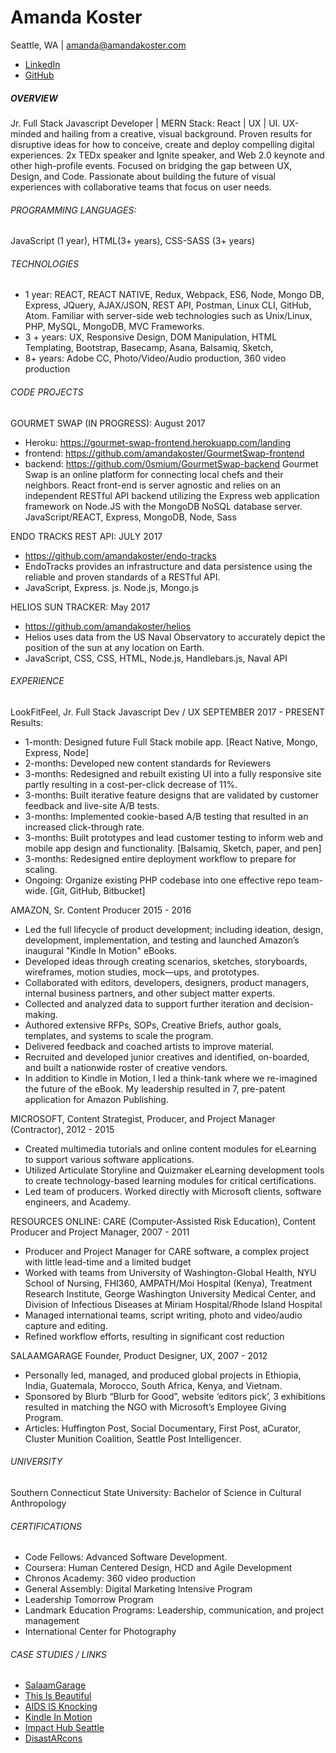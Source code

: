 # Amanda Koster
Seattle, WA  | amanda@amandakoster.com
* [LinkedIn](https://www.linkedin.com/in/amandakoster/)
* [GitHub](https://github.com/amandakoster)

##### OVERVIEW
Jr. Full Stack Javascript Developer | MERN Stack: React | UX | UI. UX-minded and hailing from a creative, visual background. Proven results for disruptive ideas for how to conceive, create and deploy compelling digital experiences. 2x TEDx speaker and Ignite speaker, and Web 2.0 keynote and other high-profile events. Focused on bridging the gap between UX, Design, and Code. Passionate about building the future of visual experiences with collaborative teams that focus on user needs.

###### PROGRAMMING LANGUAGES:
JavaScript (1 year), HTML(3+ years), CSS-SASS (3+ years)

###### TECHNOLOGIES
* 1 year: REACT, REACT NATIVE, Redux, Webpack, ES6, Node, Mongo DB, Express,  JQuery,  AJAX/JSON, REST API, Postman, Linux CLI, GitHub, Atom. Familiar with server-side web technologies such as Unix/Linux, PHP, MySQL, MongoDB, MVC Frameworks.
* 3 + years: UX, Responsive Design, DOM Manipulation, HTML Templating, Bootstrap, Basecamp, Asana, Balsamiq, Sketch,
* 8+ years: Adobe CC, Photo/Video/Audio production, 360 video production

###### CODE PROJECTS
GOURMET SWAP (IN PROGRESS):  August  2017
* Heroku: https://gourmet-swap-frontend.herokuapp.com/landing
* frontend: https://github.com/amandakoster/GourmetSwap-frontend
* backend: https://github.com/0smium/GourmetSwap-backend
Gourmet Swap is an online platform for connecting local chefs and their neighbors. React front-end is server agnostic and relies on an independent RESTful API backend utilizing the Express web application framework on Node.JS with the MongoDB NoSQL database server.
JavaScript/REACT, Express, MongoDB, Node, Sass

ENDO TRACKS REST API: JULY 2017
* https://github.com/amandakoster/endo-tracks
* EndoTracks provides an infrastructure and data persistence using the reliable and proven standards of a RESTful API.
* JavaScript, Express. js. Node.js, Mongo.js

HELIOS SUN TRACKER: May 2017
* https://github.com/amandakoster/helios
* Helios uses data from the US Naval Observatory to accurately depict the position of the sun at any location on Earth.
* JavaScript, CSS, CSS, HTML, Node.js, Handlebars.js, Naval API

###### EXPERIENCE
LookFitFeel,  Jr. Full Stack Javascript Dev / UX
SEPTEMBER 2017 - PRESENT
Results: 
* 1-month: Designed future Full Stack mobile app. [React Native, Mongo, Express, Node]
* 2-months: Developed new content standards for Reviewers
* 3-months: Redesigned and rebuilt existing UI into a fully responsive site partly resulting in a cost-per-click decrease of 11%.
* 3-months: Built iterative feature designs that are validated by customer feedback and live-site A/B tests. 
* 3-months: Implemented cookie-based A/B testing that resulted in an increased click-through rate.
* 3-months: Built prototypes and lead customer testing to inform web and mobile app design and functionality. [Balsamiq, Sketch, paper, and pen]
* 3-months: Redesigned entire deployment workflow to prepare for scaling.
* Ongoing: Organize existing PHP codebase into one effective repo team-wide. [Git, GitHub, Bitbucket]

AMAZON, Sr. Content Producer
2015 - 2016
* Led the full lifecycle of product development; including ideation, design, development, implementation, and testing and launched Amazon’s inaugural "Kindle In Motion" eBooks.
* Developed ideas through creating scenarios, sketches, storyboards, wireframes, motion studies, mock—ups, and prototypes.
* Collaborated with editors, developers, designers, product managers, internal business partners, and other subject matter experts.
* Collected and analyzed data to support further iteration and decision-making.
* Authored extensive  RFPs, SOPs, Creative Briefs, author goals, templates, and systems to scale the program.
* Delivered feedback and coached artists to improve material.
* Recruited and developed junior creatives and identified, on-boarded, and built a nationwide roster of creative vendors.
* In addition to  Kindle in Motion, I led a think-tank where we re-imagined the future of the eBook. My leadership resulted in 7, pre-patent application for Amazon Publishing.

MICROSOFT, Content Strategist, Producer, and Project Manager
(Contractor), 2012 - 2015
* Created multimedia tutorials and online content modules for eLearning to support various software applications.
* Utilized Articulate Storyline and Quizmaker eLearning development tools to create technology-­based learning modules for critical certifications.
* Led team of producers. Worked directly with Microsoft clients, software engineers, and Academy.

RESOURCES ONLINE: CARE (Computer-Assisted Risk Education),
Content Producer and Project Manager, 2007 - 2011
* Producer and Project Manager for CARE software, a complex project with little lead-time and a limited budget
* Worked with teams from University of Washington-Global Health, NYU School of Nursing, FHI360, AMPATH/Moi Hospital (Kenya), Treatment Research Institute, George Washington University Medical Center, and Division of Infectious Diseases at Miriam Hospital/Rhode Island Hospital
* Managed international teams, script writing, photo and video/audio capture and editing.
* Refined workflow efforts, resulting in significant cost reduction

SALAAMGARAGE
Founder, Product Designer, UX, 2007 - 2012
* Personally led, managed, and produced global projects in Ethiopia, India, Guatemala, Morocco, South Africa, Kenya, and Vietnam.
* Sponsored by Blurb “Blurb for Good”, website ‘editors pick’, 3 exhibitions resulted in matching the NGO with Microsoft’s Employee Giving Program.
* Articles: Huffington Post, Social Documentary, First Post, aCurator, Cluster Munition Coalition, Seattle Post Intelligencer.

###### UNIVERSITY
Southern Connecticut State University:
Bachelor of Science in Cultural Anthropology

###### CERTIFICATIONS
* Code Fellows: Advanced Software Development.
* Coursera: Human Centered Design, HCD and Agile Development
* Chronos Academy: 360 video production
* General Assembly: Digital Marketing Intensive Program
* Leadership Tomorrow Program
* Landmark Education Programs: Leadership, communication, and project management
* International Center for Photography

###### CASE STUDIES / LINKS
* [SalaamGarage](https://goo.gl/4ZEtjW)
* [This Is Beautiful](https://goo.gl/xyLz0H)
* [AIDS IS Knocking](https://goo.gl/CuuD3c)
* [Kindle In Motion](https://goo.gl/GpPBOc)
* [Impact Hub Seattle](https://goo.gl/OA7ZuE)
* [DisastARcons](https://goo.gl/xjYk4P)
